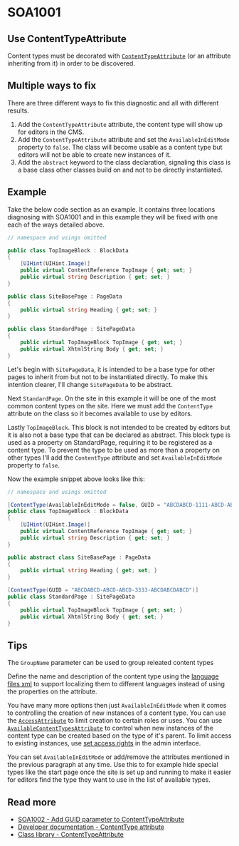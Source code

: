 # SOA1001

## Use ContentTypeAttribute

Content types must be decorated with 
[`ContentTypeAttribute`](https://docs.developers.optimizely.com/content-management-system/docs/attributes)
(or an attribute inheriting from it)
in order to be discovered.

## Multiple ways to fix

There are three different ways to fix this diagnostic and all
with different results.

1. Add the `ContentTypeAttribute` attribute, the content type will show up
for editors in the CMS.
2. Add the `ContentTypeAttribute` attribute and set the `AvailableInEditMode`
property to `false`. The class will become usable as a content type but
editors will not be able to create new instances of it.
3. Add the `abstract` keyword to the class declaration, signaling this
class is a base class other classes build on and not to be directly instantiated.

## Example

Take the below code section as an example. It contains three locations diagnosing with SOA1001
and in this example they will be fixed with one each of the ways detailed above.

```C#
// namespace and usings omitted

public class TopImageBlock : BlockData
{
	[UIHint(UIHint.Image)]
	public virtual ContentReference TopImage { get; set; }
	public virtual string Description { get; set; }
}

public class SiteBasePage : PageData
{
	public virtual string Heading { get; set; }
}

public class StandardPage : SitePageData
{
	public virtual TopImageBlock TopImage { get; set; }
	public virtual XhtmlString Body { get; set; }
}
```

Let's begin with `SitePageData`, it is intended to be a base type for other pages
to inherit from but not to be instantiated directly. To make this intention clearer,
I'll change `SitePageData` to be abstract.

Next `StandardPage`. On the site in this example it will be one of the most common
content types on the site. Here we must add the `ContentType` attribute on the
class so it becomes available to use by editors.

Lastly `TopImageBlock`. This block is not intended to be created by editors but
it is also not a base type that can be declared as abstract. This block type
is used as a property on StandardPage, requiring it to be registered as a
content type. To prevent the type to be used as more than a property on
other types I'll add the `ContentType` attribute and set `AvailableInEditMode`
property to `false`.

Now the example snippet above looks like this:

```C#
// namespace and usings omitted

[ContentType(AvailableInEditMode = false, GUID = "ABCDABCD-1111-ABCD-ABCD-ABCDABCDABCD")]
public class TopImageBlock : BlockData
{
	[UIHint(UIHint.Image)]
	public virtual ContentReference TopImage { get; set; }
	public virtual string Description { get; set; }
}

public abstract class SiteBasePage : PageData
{
	public virtual string Heading { get; set; }
}

[ContentType(GUID = "ABCDABCD-ABCD-ABCD-3333-ABCDABCDABCD")]
public class StandardPage : SitePageData
{
	public virtual TopImageBlock TopImage { get; set; }
	public virtual XhtmlString Body { get; set; }
}
```

## Tips

The `GroupName` parameter can be used to group releated content types

Define the name and description of the content type using the
[language files xml](https://docs.developers.optimizely.com/content-cloud/v12.0.0-content-cloud/docs/localizing-the-user-interface)
to support localizing them to different languages instead of using the properties on the attribute.

You have many more options then just `AvailableInEditMode` when it comes to controlling the creation of new instances of
a content type. You can use the [`AccessAttribute`](https://docs.developers.optimizely.com/content-management-system/docs/attributes#access)
to limit creation to certain roles or uses. You can use
[`AvailableContentTypesAttribute`](https://docs.developers.optimizely.com/content-management-system/docs/attributes#availablecontenttypesattribute)
to control when new instances of the content type can be created based on the type of it's parent.
To limit access to existing instances, use
[set access rights](https://support.optimizely.com/hc/en-us/articles/4413200626829-Access-rights)
in the admin interface.

You can set `AvailableInEditMode` or add/remove the attributes mentioned
in the previous paragraph at any time. Use this to for example
hide special types like the start page once the site is set up
and running to make it easier for editors find the
type they want to use in the list of available types.



## Read more
- [SOA1002 - Add GUID parameter to ContentTypeAttribute](https://github.com/Stekeblad/stekeblad.optimizely.analyzers/blob/master/doc/Analyzers/SOA1002.md)
- [Developer documentation - ContentType attribute](https://docs.developers.optimizely.com/content-management-system/docs/attributes)
- [Class library - ContentTypeAttribute](https://world.optimizely.com/CsClassLibraries/cms/EPiServer.DataAnnotations.ContentTypeAttribute?version=12)